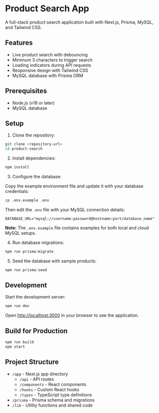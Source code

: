 # Product Search App

A full-stack product search application built with Next.js, Prisma, MySQL, and Tailwind CSS.

## Features

- Live product search with debouncing
- Minimum 3 characters to trigger search
- Loading indicators during API requests
- Responsive design with Tailwind CSS
- MySQL database with Prisma ORM

## Prerequisites

- Node.js (v18 or later)
- MySQL database

## Setup

1. Clone the repository:

```bash
git clone <repository-url>
cd product-search
```

2. Install dependencies:

```bash
npm install
```

3. Configure the database:

Copy the example environment file and update it with your database credentials:

```bash
cp .env.example .env
```

Then edit the `.env` file with your MySQL connection details:

```
DATABASE_URL="mysql://username:password@hostname:port/database_name"
```

**Note:** The `.env.example` file contains examples for both local and cloud MySQL setups.

4. Run database migrations:

```bash
npm run prisma:migrate
```

5. Seed the database with sample products:

```bash
npm run prisma:seed
```

## Development

Start the development server:

```bash
npm run dev
```

Open [http://localhost:3000](http://localhost:3000) in your browser to see the application.

## Build for Production

```bash
npm run build
npm start
```

## Project Structure

- `/app` - Next.js app directory
  - `/api` - API routes
  - `/components` - React components
  - `/hooks` - Custom React hooks
  - `/types` - TypeScript type definitions
- `/prisma` - Prisma schema and migrations
- `/lib` - Utility functions and shared code